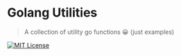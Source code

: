 # Golang Utilities

> A collection of utility go functions 😀
> (just examples)

[![MIT License](https://img.shields.io/npm/l/stack-overflow-copy-paste.svg?style=flat-square)](http://opensource.org/licenses/MIT)

